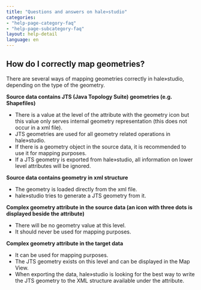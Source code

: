 ```yaml
---
title: "Questions and answers on hale»studio"
categories:
- "help-page-category-faq"
- "help-page-subcategory-faq"
layout: help-detail
language: en
---
```


<h2>How do I correctly map geometries?</h2>

There are several ways of mapping geometries correctly in hale»studio, depending on the type of the geometry. 

**Source data contains JTS (Java Topology Suite) geometries (e.g. Shapefiles)**
- There is a value at the level of the attribute with the geometry icon but this value only serves internal geometry representation 
  (this does not occur in a xml file).
- JTS geometries are used for all geometry related operations in hale»studio.
- If there is a geometry object in the source data, it is recommended to use it for mapping purposes.
- If a JTS geometry is exported from hale»studio, all information on lower level attributes will be ignored.

**Source data contains geometry in xml structure**
- The geometry is loaded directly from the xml file.
- hale»studio tries to generate a JTS geometry from it.

**Complex geometry attribute in the source data (an icon with three dots is displayed beside the attribute)** 
- There will be no geometry value at this level. 
- It should never be used for mapping purposes.

**Complex geometry attribute in the target data** 
- It can be used for mapping purposes. 
- The JTS geometry exists on this level and can be displayed in the Map View.
- When exporting the data, hale»studio is looking for the best way to write the JTS geometry 
to the XML structure available under the attribute.

